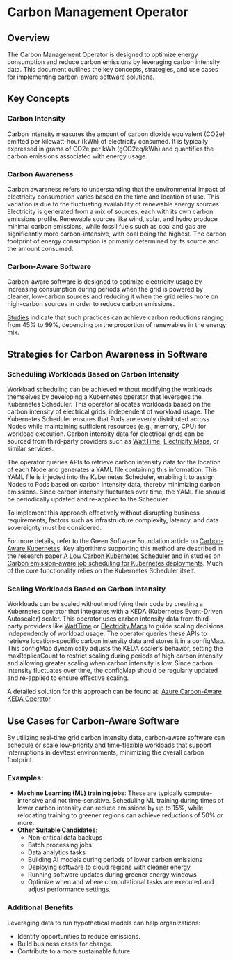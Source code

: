 # Carbon Management Operator

## Overview
The Carbon Management Operator is designed to optimize energy consumption and reduce carbon emissions by leveraging carbon intensity data. This document outlines the key concepts, strategies, and use cases for implementing carbon-aware software solutions.


## Key Concepts

### Carbon Intensity
Carbon intensity measures the amount of carbon dioxide equivalent (CO2e) emitted per kilowatt-hour (kWh) of electricity consumed. It is typically expressed in grams of CO2e per kWh (gCO2eq/kWh) and quantifies the carbon emissions associated with energy usage.

### Carbon Awareness
Carbon awareness refers to understanding that the environmental impact of electricity consumption varies based on the time and location of use. This variation is due to the fluctuating availability of renewable energy sources. Electricity is generated from a mix of sources, each with its own carbon emissions profile. Renewable sources like wind, solar, and hydro produce minimal carbon emissions, while fossil fuels such as coal and gas are significantly more carbon-intensive, with coal being the highest. The carbon footprint of energy consumption is primarily determined by its source and the amount consumed.

### Carbon-Aware Software
Carbon-aware software is designed to optimize electricity usage by increasing consumption during periods when the grid is powered by cleaner, low-carbon sources and reducing it when the grid relies more on high-carbon sources in order to reduce carbon emissions.

[Studies](https://ieeexplore.ieee.org/document/6128960) indicate that such practices can achieve carbon reductions ranging from 45% to 99%, depending on the proportion of renewables in the energy mix.


## Strategies for Carbon Awareness in Software

### Scheduling Workloads Based on Carbon Intensity
Workload scheduling can be achieved without modifying the workloads themselves by developing a Kubernetes operator that leverages the Kubernetes Scheduler. This operator allocates workloads based on the carbon intensity of electrical grids, independent of workload usage. The Kubernetes Scheduler ensures that Pods are evenly distributed across Nodes while maintaining sufficient resources (e.g., memory, CPU) for workload execution. Carbon intensity data for electrical grids can be sourced from third-party providers such as [WattTime](https://watttime.org/), [Electricity Maps](https://www.electricitymaps.com/), or similar services.

The operator queries APIs to retrieve carbon intensity data for the location of each Node and generates a YAML file containing this information. This YAML file is injected into the Kubernetes Scheduler, enabling it to assign Nodes to Pods based on carbon intensity data, thereby minimizing carbon emissions. Since carbon intensity fluctuates over time, the YAML file should be periodically updated and re-applied to the Scheduler.

To implement this approach effectively without disrupting business requirements, factors such as infrastructure complexity, latency, and data sovereignty must be considered.

For more details, refer to the Green Software Foundation article on [Carbon-Aware Kubernetes](https://greensoftware.foundation/articles/Carbon-Aware-kubernetes). Key algorithms supporting this method are described in the research paper [A Low Carbon Kubernetes Scheduler](http://ceur-ws.org/Vol-2382/ICT4S2019_paper_28.pdf) and in studies on [Carbon emission-aware job scheduling for Kubernetes deployments](https://link.springer.com/article/10.1007/s11227-023-05506-7). Much of the core functionality relies on the Kubernetes Scheduler itself.

### Scaling Workloads Based on Carbon Intensity
Workloads can be scaled without modifying their code by creating a Kubernetes operator that integrates with a KEDA (Kubernetes Event-Driven Autoscaler) scaler. This operator uses carbon intensity data from third-party providers like [WattTime](https://watttime.org/) or [Electricity Maps](https://www.electricitymaps.com/) to guide scaling decisions independently of workload usage. The operator queries these APIs to retrieve location-specific carbon intensity data and stores it in a configMap. This configMap dynamically adjusts the KEDA scaler’s behavior, setting the maxReplicaCount to restrict scaling during periods of high carbon intensity and allowing greater scaling when carbon intensity is low. Since carbon intensity fluctuates over time, the configMap should be regularly updated and re-applied to ensure effective scaling.

A detailed solution for this approach can be found at: [Azure Carbon-Aware KEDA Operator](https://github.com/Azure/carbon-aware-keda-operator).


## Use Cases for Carbon-Aware Software

By utilizing real-time grid carbon intensity data, carbon-aware software can schedule or scale low-priority and time-flexible workloads that support interruptions in dev/test environments, minimizing the overall carbon footprint.

### Examples:
- **Machine Learning (ML) training jobs**: These are typically compute-intensive and not time-sensitive. Scheduling ML training during times of lower carbon intensity can reduce emissions by up to 15%, while relocating training to greener regions can achieve reductions of 50% or more.
- **Other Suitable Candidates**:
  - Non-critical data backups
  - Batch processing jobs
  - Data analytics tasks
  - Building AI models during periods of lower carbon emissions
  - Deploying software to cloud regions with cleaner energy
  - Running software updates during greener energy windows
  - Optimize when and where computational tasks are executed and adjust performance settings.

### Additional Benefits
Leveraging data to run hypothetical models can help organizations:
- Identify opportunities to reduce emissions.
- Build business cases for change.
- Contribute to a more sustainable future.
